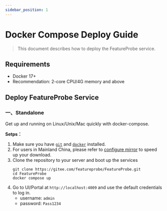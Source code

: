 ```yaml
---
sidebar_position: 1
---
```


# Docker Compose Deploy Guide

> This document describes how to deploy the FeatureProbe service.


## Requirements

* Docker 17+
* Recommendation: 2-core CPU/4G memory and above

## Deploy FeatureProbe Service

### 一、Standalone

Get up and running on Linux/Unix/Mac quickly with docker-compose.

**Setps：**

1. Make sure you have [`git`](https://git-scm.com/) and [`docker`](https://www.docker.com/) installed.
2. For users in Mainland China, please refer to [configure mirror](https://github.com/FeatureProbe/FeatureProbe/blob/main/DOCKER_HUB.md) to speed up your download.
3. Clone the repository to your server and boot up the services
   ```shell
   git clone https://gitee.com/featureprobe/FeatureProbe.git
   cd FeatureProbe
   docker compose up
   ```
4. Go to UI/Portal at `http://localhost:4009` and use the default credentials to log in.
   - username: `admin`
   - password: `Pass1234`
